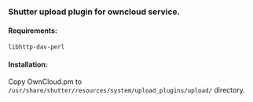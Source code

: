 ### Shutter upload plugin for owncloud service.

#### Requirements:  
```libhttp-dav-perl```

#### Installation:
Copy OwnCloud.pm to `/usr/share/shutter/resources/system/upload_plugins/upload/` directory.
